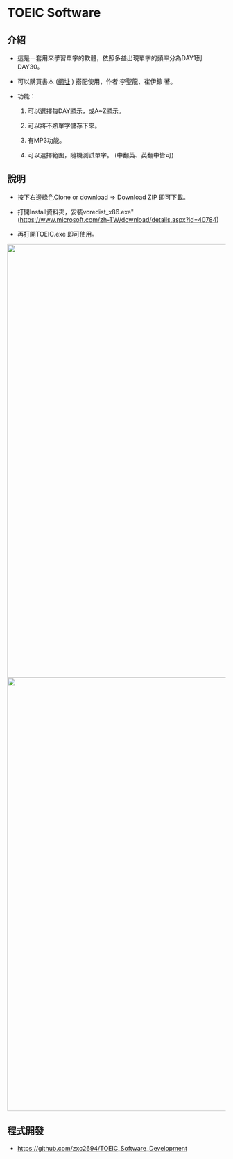 # TOEIC Software

## 介紹

* 這是一套用來學習單字的軟體，依照多益出現單字的頻率分為DAY1到DAY30。

*  可以購買書本 ([網址](http://www.cavesbooks.com.tw/ec/books_prod_content.aspx?SHOPID=WSP2012121214014620V&GID=GDS20131109234517Z9K) ) 搭配使用，作者:李聖龍、崔伊鈴 著。

* 功能：

    1. 可以選擇每DAY顯示，或A~Z顯示。

    2. 可以將不熟單字儲存下來。
    
    3. 有MP3功能。
    
    4. 可以選擇範圍，隨機測試單字。 (中翻英、英翻中皆可)

## 說明

* 按下右邊綠色Clone or download => Download ZIP 即可下載。 

* 打開Install資料夾，安裝vcredist_x86.exe"(https://www.microsoft.com/zh-TW/download/details.aspx?id=40784)  

* 再打開TOEIC.exe 即可使用。

<img src = "http://imgur.com/U6hu47c.png" width=1000>

<img src = "http://imgur.com/1wfbIpE.png" width=1000>

## 程式開發

* https://github.com/zxc2694/TOEIC_Software_Development

